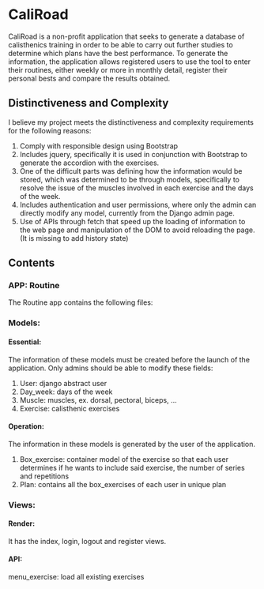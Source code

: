# CaliRoad

CaliRoad is a non-profit application that seeks to generate a database of calisthenics training in order to be able to carry out further studies to determine which plans have the best performance. To generate the information, the application allows registered users to use the tool to enter their routines, either weekly or more in monthly detail, register their personal bests and compare the results obtained.

## Distinctiveness and Complexity

I believe my project meets the distinctiveness and complexity requirements for the following reasons:

1. Comply with responsible design using Bootstrap
2. Includes jquery, specifically it is used in conjunction with Bootstrap to generate the accordion with the exercises.
3. One of the difficult parts was defining how the information would be stored, which was determined to be through models, specifically to resolve the issue of the muscles involved in each exercise and the days of the week.
4. Includes authentication and user permissions, where only the admin can directly modify any model, currently from the Django admin page.
5. Use of APIs through fetch that speed up the loading of information to the web page and manipulation of the DOM to avoid reloading the page. (It is missing to add history state)

## Contents

### APP: Routine

The Routine app contains the following files:

### Models:

#### Essential:
The information of these models must be created before the launch of the application. Only admins should be able to modify these fields:
1. User: django abstract user
2. Day_week: days of the week
3. Muscle: muscles, ex. dorsal, pectoral, biceps, ...
4. Exercise: calisthenic exercises

#### Operation:
The information in these models is generated by the user of the application.
1. Box_exercise: container model of the exercise so that each user determines if he wants to include said exercise, the number of series and repetitions
2. Plan: contains all the box_exercises of each user in unique plan

### Views:

#### Render:
It has the index, login, logout and register views.

#### API:
menu_exercise: load all existing exercises

